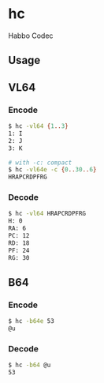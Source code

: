# hc

Habbo Codec

## Usage

## VL64

### Encode

```sh
$ hc -vl64 {1..3}
1: I
2: J
3: K

# with -c: compact
$ hc -vl64e -c {0..30..6}
HRAPCRDPFRG
```

### Decode

```sh
$ hc -vl64 HRAPCRDPFRG
H: 0
RA: 6
PC: 12
RD: 18
PF: 24
RG: 30
```

## B64

### Encode

```sh
$ hc -b64e 53
@u
```

### Decode

```sh
$ hc -b64 @u
53
```